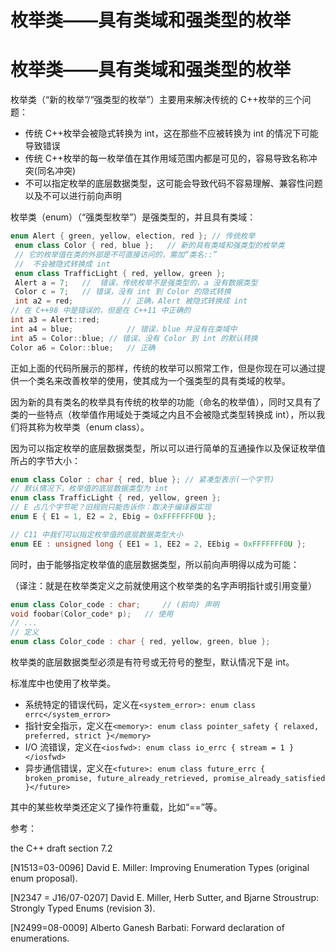 # 枚举类——具有类域和强类型的枚举

# 枚举类——具有类域和强类型的枚举

枚举类（“新的枚举”/“强类型的枚举”）主要用来解决传统的 C++枚举的三个问题：

*   传统 C++枚举会被隐式转换为 int，这在那些不应被转换为 int 的情况下可能导致错误
*   传统 C++枚举的每一枚举值在其作用域范围内都是可见的，容易导致名称冲突(同名冲突)
*   不可以指定枚举的底层数据类型，这可能会导致代码不容易理解、兼容性问题以及不可以进行前向声明

枚举类（enum）（“强类型枚举”）是强类型的，并且具有类域：

```cpp
enum Alert { green, yellow, election, red }; // 传统枚举
 enum class Color { red, blue };   // 新的具有类域和强类型的枚举类
 // 它的枚举值在类的外部是不可直接访问的，需加“类名::”
 //  不会被隐式转换成 int
 enum class TrafficLight { red, yellow, green };
 Alert a = 7;   //  错误，传统枚举不是强类型的，a 没有数据类型
 Color c = 7;   // 错误，没有 int 到 Color 的隐式转换
 int a2 = red;           // 正确，Alert 被隐式转换成 int
// 在 C++98 中是错误的，但是在 C++11 中正确的
int a3 = Alert::red;
int a4 = blue;            // 错误，blue 并没有在类域中
int a5 = Color::blue; // 错误，没有 Color 到 int 的默认转换
Color a6 = Color::blue;   // 正确 
```

正如上面的代码所展示的那样，传统的枚举可以照常工作，但是你现在可以通过提供一个类名来改善枚举的使用，使其成为一个强类型的具有类域的枚举。

因为新的具有类名的枚举具有传统的枚举的功能（命名的枚举值），同时又具有了类的一些特点（枚举值作用域处于类域之内且不会被隐式类型转换成 int），所以我们将其称为枚举类（enum class）。

因为可以指定枚举的底层数据类型，所以可以进行简单的互通操作以及保证枚举值所占的字节大小：

```cpp
enum class Color : char { red, blue }; // 紧凑型表示(一个字节)
// 默认情况下，枚举值的底层数据类型为 int
enum class TrafficLight { red, yellow, green };
// E 占几个字节呢？旧规则只能告诉你：取决于编译器实现
enum E { E1 = 1, E2 = 2, Ebig = 0xFFFFFFF0U };

// C11 中我们可以指定枚举值的底层数据类型大小
enum EE : unsigned long { EE1 = 1, EE2 = 2, EEbig = 0xFFFFFFF0U }; 
```

同时，由于能够指定枚举值的底层数据类型，所以前向声明得以成为可能：

（译注：就是在枚举类定义之前就使用这个枚举类的名字声明指针或引用变量）

```cpp
enum class Color_code : char;     // (前向) 声明
void foobar(Color_code* p);   // 使用
// ...
// 定义
enum class Color_code : char { red, yellow, green, blue }; 
```

枚举类的底层数据类型必须是有符号或无符号的整型，默认情况下是 int。

标准库中也使用了枚举类。

*   系统特定的错误代码，定义在`<system_error>: enum class errc</system_error>`
*   指针安全指示，定义在`<memory>: enum class pointer_safety { relaxed, preferred, strict }</memory>`
*   I/O 流错误，定义在`<iosfwd>: enum class io_errc { stream = 1 }</iosfwd>`
*   异步通信错误，定义在`<future>: enum class future_errc { broken_promise, future_already_retrieved, promise_already_satisfied }</future>`

其中的某些枚举类还定义了操作符重载，比如“==”等。

参考：

the C++ draft section 7.2

[N1513=03-0096] David E. Miller: Improving Enumeration Types (original enum proposal).

[N2347 = J16/07-0207] David E. Miller, Herb Sutter, and Bjarne Stroustrup: Strongly Typed Enums (revision 3).

[N2499=08-0009] Alberto Ganesh Barbati: Forward declaration of enumerations.